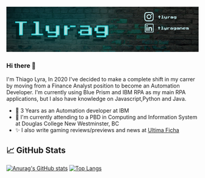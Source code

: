 ![alt text](https://github.com/tlyrag/tlyrag/blob/main/Git%20Profile%20Banner.png)
### Hi there 👋

I'm Thiago Lyra, In 2020 I've decided to make a complete shift in my carrer by moving from a Finance Analyst position to become an Automation Developer. I'm currently using Blue Prism and IBM RPA as my main RPA applications, but I also have knowledge on Javascript,Python and Java.

* 🔭 3 Years as an Automation developer at IBM 
* 🌱 I'm currently attending to a PBD in Computing and Information System at Douglas College New Westminster, BC
* ✨ I also write gaming reviews/previews and news at [Ultima Ficha](https://www.ultimaficha.com.br/)

<!--
**tlyrag/tlyrag** is a ✨ _special_  repository because its `README.md` (this file) appears on your GitHub profile.

Here are some ideas to get you started:


-->
<!-- More info, tips and tricks for making GitHub Profile README can be found in my article at https://towardsdatascience.com/build-a-stunning-readme-for-your-github-profile-9b80434fe5d7 -->




## &#x1f4c8; GitHub Stats
[![Anurag's GitHub stats](https://github-readme-stats.vercel.app/api?username=tlyrag&theme=tokyonight)](https://github.com/tlyrag/github-readme-stats)
[![Top Langs](https://github-readme-stats.vercel.app/api/top-langs/?username=tlyrag&layout=compact&theme=tokyonight)](https://github.com/tlyrag/github-readme-stats)


<!-- links to social media icons -->

<!-- icons with padding -->

